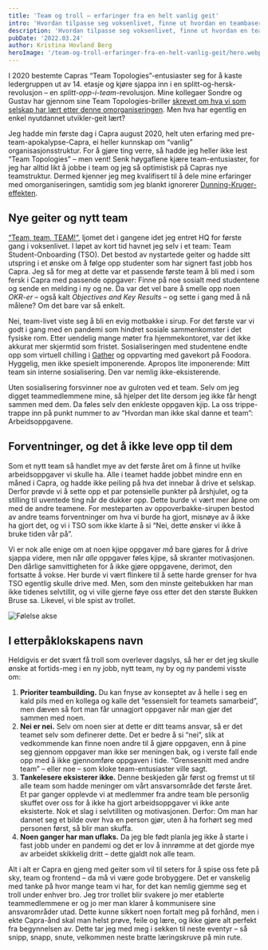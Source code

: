 ```yaml
---
title: 'Team og troll – erfaringer fra en helt vanlig geit'
intro: 'Hvordan tilpasse seg voksenlivet, finne ut hvordan en teambasert organiseringsstruktur fungerer og få hjulene til å rulle i et nytt team? Jeg har ingen fasit – men jeg har et erfaringsskriv som beskriver mine opplevelser fra dette som en helt vanlig Capra-geit.'
description: 'Hvordan tilpasse seg voksenlivet, finne ut hvordan en teambasert organiseringsstruktur fungerer og få hjulene til å rulle i et nytt team?'
pubDate: '2022.03.24'
author: Kristina Hovland Berg
heroImage: '/team-og-troll-erfaringer-fra-en-helt-vanlig-geit/hero.webp'
---
```


I 2020 bestemte Capras “Team Topologies”-entusiaster seg for å kaste ledergruppen ut av 14. etasje og kjøre sjappa inn i en splitt-og-hersk-revolusjon – en *splitt-opp-i-team*-revolusjon. Mine kollegaer Sondre og Gustav har gjennom sine Team Topologies-briller [skrevet om hva vi som selskap har lært etter denne omorganiseringen](/to-ar-senere-dette-har-vi-laert-siden-vi-anvendte-team-topologies). Men hva har egentlig en enkel nyutdannet utvikler-geit lært?

Jeg hadde min første dag i Capra august 2020, helt uten erfaring med pre-team-apokalypse-Capra, ei heller kunnskap om “vanlig” organisasjonsstruktur. For å gjøre ting verre, så hadde jeg heller ikke lest “Team Topologies” – men vent! Senk høygaflene kjære team-entusiaster, for jeg har alltid likt å jobbe i team og jeg så optimistisk på Capras nye teamstruktur. Dermed kjenner jeg meg kvalifisert til å dele mine erfaringer med omorganiseringen, samtidig som jeg blankt ignorerer [Dunning-Kruger-effekten](https://no.wikipedia.org/wiki/Dunning-Kruger-effekten).

## Nye geiter og nytt team

[“Team, team, TEAM!”](https://www.youtube.com/watch?v=XRPUoz1TYro), ljomet det i gangene idet jeg entret HQ for første gang i voksenlivet. I løpet av kort tid havnet jeg selv i et team: Team Student-Onboarding (TSO). Det bestod av nystartede geiter og hadde sitt utspring i et ønske om å følge opp studenter som har signert fast jobb hos Capra. Jeg så for meg at dette var et passende første team å bli med i som fersk i Capra med passende oppgaver: Finne på noe sosialt med studentene og sende en melding i ny og ne. Da var det vel bare å smelle opp noen *OKR-er* – også kalt *Objectives and Key Results* – og sette i gang med å nå målene? Om det bare var så enkelt.

Nei, team-livet viste seg å bli en evig motbakke i sirup. For det første var vi godt i gang med en pandemi som hindret sosiale sammenkomster i det fysiske rom. Etter uendelig mange møter fra hjemmekontoret, var det ikke akkurat mer skjermtid som fristet. Sosialiseringen med studentene endte opp som virtuell chilling i [Gather](https://www.gather.town/) og oppvarting med gavekort på Foodora. Hyggelig, men ikke spesielt imponerende. Apropos lite imponerende: Mitt team sin interne sosialisering. Den var nemlig ikke-eksisterende.

Uten sosialisering forsvinner noe av gulroten ved et team. Selv om jeg digget teammedlemmene mine, så hjelper det lite dersom jeg ikke får hengt sammen med dem. Da føles selv den enkleste oppgaven kjip. La oss trippe-trappe inn på punkt nummer to av “Hvordan man ikke skal danne et team”: Arbeidsoppgavene.

## Forventninger, og det å ikke leve opp til dem

Som et nytt team så handlet mye av det første året om å finne ut hvilke arbeidsoppgaver vi skulle ha. Alle i teamet hadde jobbet mindre enn en måned i Capra, og hadde ikke peiling på hva det innebar å drive et selskap. Derfor prøvde vi å sette opp et par potensielle punkter på årshjulet, og ta stilling til uventede ting når de dukker opp. Dette burde vi vært mer åpne om med de andre teamene. For mesteparten av oppoverbakke-sirupen bestod av andre teams forventninger om hva vi burde ha gjort, misnøye av å ikke ha gjort det, og vi i TSO som ikke klarte å si “Nei, dette ønsker vi ikke å bruke tiden vår på”.

Vi er nok alle enige om at noen kjipe oppgaver *må* bare gjøres for å drive sjappa videre, men når *alle* oppgaver føles kjipe, så skranter motivasjonen. Den dårlige samvittigheten for å ikke gjøre oppgavene, derimot, den fortsatte å vokse. Her burde vi vært flinkere til å sette harde grenser for hva TSO egentlig skulle drive med. Men, som den minste geitebukken har man ikke tidenes selvtillit, og vi ville gjerne føye oss etter det den største Bukken Bruse sa. Likevel, vi ble spist av trollet.

![Følelse akse](/team-og-troll-erfaringer-fra-en-helt-vanlig-geit/akse.webp)

## I etterpåklokskapens navn

Heldigvis er det svært få troll som overlever dagslys, så her er det jeg skulle ønske at fortids-meg i en ny jobb, nytt team, ny by og ny pandemi visste om:

1. **Prioriter teambuilding.** Du kan fnyse av konseptet av å helle i seg en kald pils med en kollega og kalle det “essensielt for teamets samarbeid”, men dæven så fort man får unnagjort oppgaver når man gjør det sammen med noen.
2. **Nei er nei.** Selv om noen sier at dette er ditt teams ansvar, så er det teamet selv som definerer dette. Det er bedre å si “nei”, slik at vedkommende kan finne noen andre til å gjøre oppgaven, enn å pine seg gjennom oppgaver man ikke ser meningen bak, og i verste fall ende opp med å ikke gjennomføre oppgaven i tide. “Grensesnitt med andre team” – eller noe – som kloke team-entusiaster ville sagt.
3. **Tankelesere eksisterer ikke.** Denne beskjeden går først og fremst ut til alle team som hadde meninger om vårt ansvarsområde det første året. Et par ganger opplevde vi at medlemmer fra andre team ble personlig skuffet over oss for å ikke ha gjort arbeidsoppgaver vi ikke ante eksisterte. Nok et slag i selvtilliten og motivasjonen. Derfor: Om man har dannet seg et bilde over hva en person gjør, uten å ha forhørt seg med personen først, så blir man skuffa.
3. **Noen ganger har man uflaks.** Da jeg ble født planla jeg ikke å starte i fast jobb under en pandemi og det er lov å innrømme at det gjorde mye av arbeidet skikkelig dritt – dette gjaldt nok alle team.

Alt i alt er Capra en gjeng med geiter som vil til seters for å spise oss fete på sky, team og frontend – da må vi være gode brobyggere. Det er vanskelig med tanke på hvor mange team vi har, for det kan nemlig gjemme seg et troll under enhver bro. Jeg tror trollet blir svakere jo mer etablerte teammedlemmene er og jo mer man klarer å kommunisere sine ansvarområder utad. Dette kunne sikkert noen fortalt meg på forhånd, men i ekte Capra-ånd skal man helst prøve, feile og lære, og ikke gjøre alt perfekt fra begynnelsen av. Dette tar jeg med meg i sekken til neste eventyr – så snipp, snapp, snute, velkommen neste bratte læringskruve på min rute.